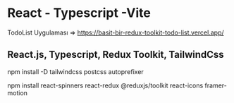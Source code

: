 # React - Typescript -Vite

TodoList Uygulaması => https://basit-bir-redux-toolkit-todo-list.vercel.app/

## React.js, Typescript, Redux Toolkit, TailwindCss

npm install -D tailwindcss postcss autoprefixer

npm install react-spinners react-redux @reduxjs/toolkit react-icons framer-motion
